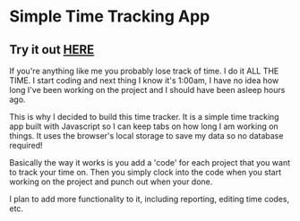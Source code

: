 <h1> Simple Time Tracking App </h1>
<h2>Try it out <a href="https://kylemerl.com/timetracker"><strong>HERE</strong></a></h2>
<p>If you're anything like me you probably lose track of time.  I do it ALL THE TIME.  I start coding and next thing I know it's 1:00am, I have no idea how long I've been working on the project and I should have been asleep hours ago.</p>
<p>This is why I decided to build this time tracker.  It is a simple time tracking app built with Javascript so I can keep tabs on how long I am working on things.  It uses the browser's local storage to save my data so no database required!</p>
<p>Basically the way it works is you add a 'code' for each project that you want to track your time on.  Then you simply clock into the code when you start working on the project and punch out when your done.</p>
<p>I plan to add more functionality to it, including reporting, editing time codes, etc.</p>
